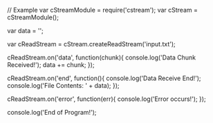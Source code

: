 // Example
var cStreamModule = require('cstream');
var cStream = cStreamModule();

var data = '';

var cReadStream = cStream.createReadStream('input.txt');

cReadStream.on('data', function(chunk){
	console.log('Data Chunk Received!');
	data += chunk;
});

cReadStream.on('end', function(){
	console.log('Data Receive End!');
	console.log('File Contents: ' + data);
});

cReadStream.on('error', function(err){
	console.log('Error occurs!');
});

console.log('End of Program!');
